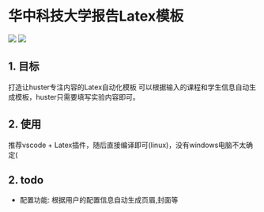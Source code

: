 # 华中科技大学报告Latex模板

![](https://img.shields.io/badge/linux-archlinux-blue)
![](https://img.shields.io/badge/build-pass-green)

## 1. 目标
打造让huster专注内容的Latex自动化模板
可以根据输入的课程和学生信息自动生成模板，huster只需要填写实验内容即可。

## 2. 使用

推荐vscode + Latex插件，随后直接编译即可(linux)，没有windows电脑不太确定(

## 2. todo
- 配置功能: 根据用户的配置信息自动生成页眉,封面等
